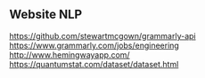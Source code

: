 ## Website NLP

https://github.com/stewartmcgown/grammarly-api
https://www.grammarly.com/jobs/engineering
http://www.hemingwayapp.com/
https://quantumstat.com/dataset/dataset.html
